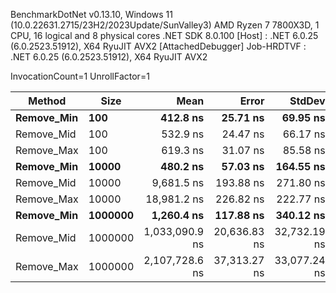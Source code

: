 
BenchmarkDotNet v0.13.10, Windows 11 (10.0.22631.2715/23H2/2023Update/SunValley3)
AMD Ryzen 7 7800X3D, 1 CPU, 16 logical and 8 physical cores
.NET SDK 8.0.100
  [Host]     : .NET 6.0.25 (6.0.2523.51912), X64 RyuJIT AVX2 [AttachedDebugger]
  Job-HRDTVF : .NET 6.0.25 (6.0.2523.51912), X64 RyuJIT AVX2

InvocationCount=1  UnrollFactor=1  

 Method     | Size    | Mean           | Error        | StdDev       | Median         | Allocated  |
----------- |-------- |---------------:|-------------:|-------------:|---------------:|-----------:|
 **Remove_Min** | **100**     |       **412.8 ns** |     **25.71 ns** |     **69.95 ns** |       **400.0 ns** |      **568 B** |
 Remove_Mid | 100     |       532.9 ns |     24.47 ns |     66.17 ns |       500.0 ns |     1768 B |
 Remove_Max | 100     |       619.3 ns |     31.07 ns |     85.58 ns |       600.0 ns |     2944 B |
 **Remove_Min** | **10000**   |       **480.2 ns** |     **57.03 ns** |    **164.55 ns** |       **400.0 ns** |      **568 B** |
 Remove_Mid | 10000   |     9,681.5 ns |    193.88 ns |    271.80 ns |     9,600.0 ns |   120568 B |
 Remove_Max | 10000   |    18,981.2 ns |    226.82 ns |    222.77 ns |    19,000.0 ns |   240544 B |
 **Remove_Min** | **1000000** |     **1,260.4 ns** |    **117.88 ns** |    **340.12 ns** |     **1,200.0 ns** |      **520 B** |
 Remove_Mid | 1000000 | 1,033,090.9 ns | 20,636.83 ns | 32,732.19 ns | 1,033,000.0 ns | 12000520 B |
 Remove_Max | 1000000 | 2,107,728.6 ns | 37,313.27 ns | 33,077.24 ns | 2,111,800.0 ns | 24000496 B |

